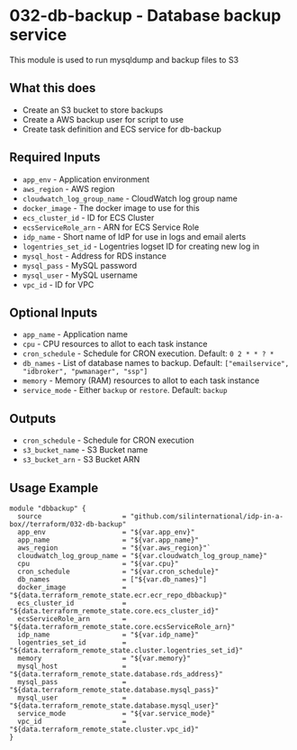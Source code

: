 # 032-db-backup - Database backup service
This module is used to run mysqldump and backup files to S3

## What this does

 - Create an S3 bucket to store backups
 - Create a AWS backup user for script to use
 - Create task definition and ECS service for db-backup

## Required Inputs

 - `app_env` - Application environment
 - `aws_region` - AWS region
 - `cloudwatch_log_group_name` - CloudWatch log group name
 - `docker_image` - The docker image to use for this
 - `ecs_cluster_id` - ID for ECS Cluster
 - `ecsServiceRole_arn` - ARN for ECS Service Role
 - `idp_name` - Short name of IdP for use in logs and email alerts
 - `logentries_set_id` - Logentries logset ID for creating new log in
 - `mysql_host` - Address for RDS instance
 - `mysql_pass` - MySQL password
 - `mysql_user` - MySQL username
 - `vpc_id` - ID for VPC

## Optional Inputs

 - `app_name` - Application name
 - `cpu` - CPU resources to allot to each task instance
 - `cron_schedule` - Schedule for CRON execution. Default: `0 2 * * ? *`
 - `db_names` - List of database names to backup. Default: `["emailservice", "idbroker", "pwmanager", "ssp"]`
 - `memory` - Memory (RAM) resources to allot to each task instance
 - `service_mode` - Either `backup` or `restore`. Default: `backup`

## Outputs

 - `cron_schedule` - Schedule for CRON execution
 - `s3_bucket_name` - S3 Bucket name
 - `s3_bucket_arn` - S3 Bucket ARN

## Usage Example

```hcl
module "dbbackup" {
  source                    = "github.com/silinternational/idp-in-a-box//terraform/032-db-backup"
  app_env                   = "${var.app_env}"
  app_name                  = "${var.app_name}"
  aws_region                = "${var.aws_region}"`
  cloudwatch_log_group_name = "${var.cloudwatch_log_group_name}"
  cpu                       = "${var.cpu}"
  cron_schedule             = "${var.cron_schedule}"
  db_names                  = ["${var.db_names}"]
  docker_image              = "${data.terraform_remote_state.ecr.ecr_repo_dbbackup}"
  ecs_cluster_id            = "${data.terraform_remote_state.core.ecs_cluster_id}"
  ecsServiceRole_arn        = "${data.terraform_remote_state.core.ecsServiceRole_arn}"
  idp_name                  = "${var.idp_name}"
  logentries_set_id         = "${data.terraform_remote_state.cluster.logentries_set_id}"
  memory                    = "${var.memory}"
  mysql_host                = "${data.terraform_remote_state.database.rds_address}"
  mysql_pass                = "${data.terraform_remote_state.database.mysql_pass}"
  mysql_user                = "${data.terraform_remote_state.database.mysql_user}"
  service_mode              = "${var.service_mode}"
  vpc_id                    = "${data.terraform_remote_state.cluster.vpc_id}"
}
```
